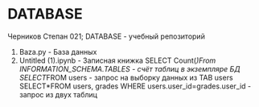 # DATABASE
Черников Степан 021; DATABASE - учебный репозиторий
1) Baza.py - База данных
2) Untitled (1).ipynb - Записная книжка
SELECT Count(*)From INFORMATION_SCHEMA.TABLES - счёт таблиц в экземпляре БД
SELECT*FROM users - запрос на выборку данных из TAB users
SELECT*FROM users, grades WHERE users.user_id=grades.user_id - запрос из двух таблиц 

